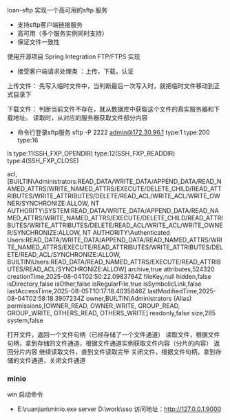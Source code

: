 loan-sftp 实现一个高可用的sftp 服务
* 支持sftp客户端链接服务
* 高可用（多个服务实例同时支持）
* 保证文件一致性


使用开源项目  Spring Integration  FTP/FTPS 实现



* 接受客户端请求处理类 ：上传，下载，认证


上传文件：
先写入临时文件中，当判断最后一次写入时，就把临时文件移动到正式目录下

下载文件：
判断当前文件不存在，就从数据库中获取这个文件的真实服务器和下载地址。
读取时，从对应的服务器获取文件部分内容


- 命令行登录sftp服务
sftp -P 2222 admin@172.30.96.1
type:1  type:200  type:16

ls
type:11(SSH_FXP_OPENDIR)  type:12(SSH_FXP_READDIR)  type:4(SSH_FXP_CLOSE)









acl,[BUILTIN\Administrators:READ_DATA/WRITE_DATA/APPEND_DATA/READ_NAMED_ATTRS/WRITE_NAMED_ATTRS/EXECUTE/DELETE_CHILD/READ_ATTRIBUTES/WRITE_ATTRIBUTES/DELETE/READ_ACL/WRITE_ACL/WRITE_OWNER/SYNCHRONIZE:ALLOW, NT AUTHORITY\SYSTEM:READ_DATA/WRITE_DATA/APPEND_DATA/READ_NAMED_ATTRS/WRITE_NAMED_ATTRS/EXECUTE/DELETE_CHILD/READ_ATTRIBUTES/WRITE_ATTRIBUTES/DELETE/READ_ACL/WRITE_ACL/WRITE_OWNER/SYNCHRONIZE:ALLOW, NT AUTHORITY\Authenticated Users:READ_DATA/WRITE_DATA/APPEND_DATA/READ_NAMED_ATTRS/WRITE_NAMED_ATTRS/EXECUTE/READ_ATTRIBUTES/WRITE_ATTRIBUTES/DELETE/READ_ACL/SYNCHRONIZE:ALLOW, BUILTIN\Users:READ_DATA/READ_NAMED_ATTRS/EXECUTE/READ_ATTRIBUTES/READ_ACL/SYNCHRONIZE:ALLOW]
archive,true
attributes,524320
creationTime,2025-08-04T02:50:22.0983764Z
fileKey,null
hidden,false
isDirectory,false
isOther,false
isRegularFile,true
isSymbolicLink,false
lastAccessTime,2025-08-05T10:17:18.4035846Z
lastModifiedTime,2025-08-04T02:58:18.3907234Z
owner,BUILTIN\Administrators (Alias)
permissions,[OWNER_READ, OWNER_WRITE, GROUP_READ, GROUP_WRITE, OTHERS_READ, OTHERS_WRITE]
readonly,false
size,285
system,false





打开文件，返回一个文件句柄（已经存储了一个文件通道）
读取文件，根据文件句柄，拿到存储的文件通道，根据文件通道实例获取文件内容（分片的内容）
返回分片内容
继续读取文件，直到文件读取完毕
关闭文件，根据文件句柄，拿到存储的文件通道，关闭文件通道




### minio
win 启动命令
* E:\ruanjian\minio.exe server  D:\work\sso
访问地址：http://127.0.0.1:9000


